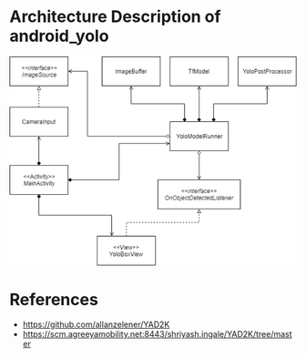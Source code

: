 # Architecture Description of android_yolo
![Class Diagram](images/class_diagram.png)

# References
* https://github.com/allanzelener/YAD2K
* https://scm.agreeyamobility.net:8443/shriyash.ingale/YAD2K/tree/master
